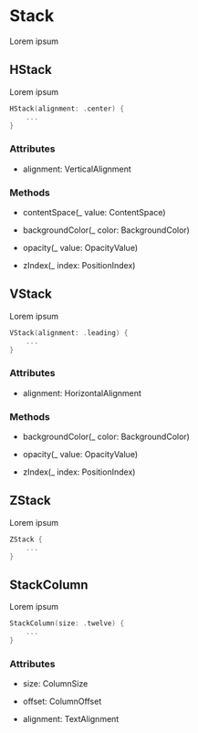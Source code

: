 # Stack

Lorem ipsum

## HStack

Lorem ipsum

```swift
HStack(alignment: .center) {
    ...
}
```

### Attributes

- alignment: VerticalAlignment

### Methods

- contentSpace(_ value: ContentSpace)

- backgroundColor(_ color: BackgroundColor)

- opacity(_ value: OpacityValue)

- zIndex(_ index: PositionIndex)


## VStack

Lorem ipsum

```swift
VStack(alignment: .leading) {
    ...
}
```

### Attributes

- alignment: HorizontalAlignment

### Methods

- backgroundColor(_ color: BackgroundColor)

- opacity(_ value: OpacityValue)

- zIndex(_ index: PositionIndex)


## ZStack

Lorem ipsum

```swift
ZStack {
    ...
}
```


## StackColumn

Lorem ipsum

```swift
StackColumn(size: .twelve) {
    ...
}
```

### Attributes

- size: ColumnSize

- offset: ColumnOffset

- alignment: TextAlignment
